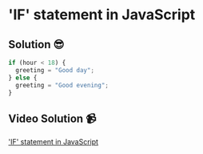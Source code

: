 # 'IF' statement in JavaScript

## Solution 😎

```javascript
if (hour < 18) {
  greeting = "Good day";
} else {
  greeting = "Good evening";
}
```

## Video Solution 📹

['IF' statement in JavaScript](https://edpuzzle.com/assignments/63a226c6921f6b4124b72505/watch)
